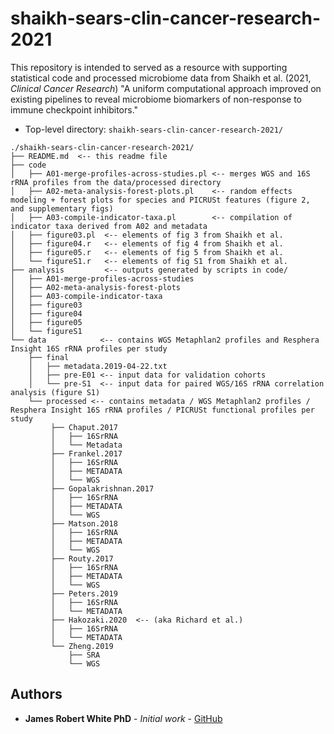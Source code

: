 # shaikh-sears-clin-cancer-research-2021
This repository is intended to served as a resource with supporting statistical code and processed microbiome data from Shaikh et al. (2021, *Clinical Cancer Research*) "A uniform computational approach improved on existing pipelines to reveal microbiome biomarkers of non-response to immune checkpoint inhibitors."

* Top-level directory: `shaikh-sears-clin-cancer-research-2021/`
```
./shaikh-sears-clin-cancer-research-2021/
├── README.md  <-- this readme file
├── code      
│   ├── A01-merge-profiles-across-studies.pl <-- merges WGS and 16S rRNA profiles from the data/processed directory
│   ├── A02-meta-analysis-forest-plots.pl    <-- random effects modeling + forest plots for species and PICRUSt features (figure 2, and supplementary figs)
│   ├── A03-compile-indicator-taxa.pl        <-- compilation of indicator taxa derived from A02 and metadata
│   ├── figure03.pl  <-- elements of fig 3 from Shaikh et al.
│   ├── figure04.r   <-- elements of fig 4 from Shaikh et al.
│   ├── figure05.r   <-- elements of fig 5 from Shaikh et al.
│   └── figureS1.r   <-- elements of fig S1 from Shaikh et al.
├── analysis         <-- outputs generated by scripts in code/
│   ├── A01-merge-profiles-across-studies
│   ├── A02-meta-analysis-forest-plots
│   ├── A03-compile-indicator-taxa
│   ├── figure03
│   ├── figure04
│   ├── figure05
│   └── figureS1
└── data            <-- contains WGS Metaphlan2 profiles and Resphera Insight 16S rRNA profiles per study
    ├── final
    │   ├── metadata.2019-04-22.txt
    │   ├── pre-E01 <-- input data for validation cohorts
    │   └── pre-S1  <-- input data for paired WGS/16S rRNA correlation analysis (figure S1)
    └── processed <-- contains metadata / WGS Metaphlan2 profiles / Resphera Insight 16S rRNA profiles / PICRUSt functional profiles per study
         ├── Chaput.2017
         │   ├── 16SrRNA
         │   └── Metadata
         ├── Frankel.2017
         │   ├── 16SrRNA
         │   ├── METADATA
         │   └── WGS
         ├── Gopalakrishnan.2017
         │   ├── 16SrRNA
         │   ├── METADATA
         │   └── WGS
         ├── Matson.2018
         │   ├── 16SrRNA
         │   ├── METADATA
         │   └── WGS
         ├── Routy.2017
         │   ├── 16SrRNA
         │   ├── METADATA
         │   └── WGS
         ├── Peters.2019
         │   ├── 16SrRNA
         │   └── METADATA         
         ├── Hakozaki.2020  <-- (aka Richard et al.)
         │   ├── 16SrRNA
         │   └── METADATA
         └── Zheng.2019
             ├── SRA
             └── WGS
```

## Authors

* **James Robert White PhD** - *Initial work* - [GitHub](https://github.com/resphera-jrwhite)
